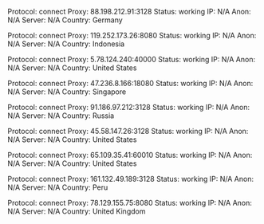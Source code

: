 Protocol: connect
Proxy: 88.198.212.91:3128
Status: working
IP: N/A
Anon: N/A
Server: N/A
Country: Germany

Protocol: connect
Proxy: 119.252.173.26:8080
Status: working
IP: N/A
Anon: N/A
Server: N/A
Country: Indonesia

Protocol: connect
Proxy: 5.78.124.240:40000
Status: working
IP: N/A
Anon: N/A
Server: N/A
Country: United States

Protocol: connect
Proxy: 47.236.8.166:18080
Status: working
IP: N/A
Anon: N/A
Server: N/A
Country: Singapore

Protocol: connect
Proxy: 91.186.97.212:3128
Status: working
IP: N/A
Anon: N/A
Server: N/A
Country: Russia

Protocol: connect
Proxy: 45.58.147.26:3128
Status: working
IP: N/A
Anon: N/A
Server: N/A
Country: United States

Protocol: connect
Proxy: 65.109.35.41:60010
Status: working
IP: N/A
Anon: N/A
Server: N/A
Country: United States

Protocol: connect
Proxy: 161.132.49.189:3128
Status: working
IP: N/A
Anon: N/A
Server: N/A
Country: Peru

Protocol: connect
Proxy: 78.129.155.75:8080
Status: working
IP: N/A
Anon: N/A
Server: N/A
Country: United Kingdom

